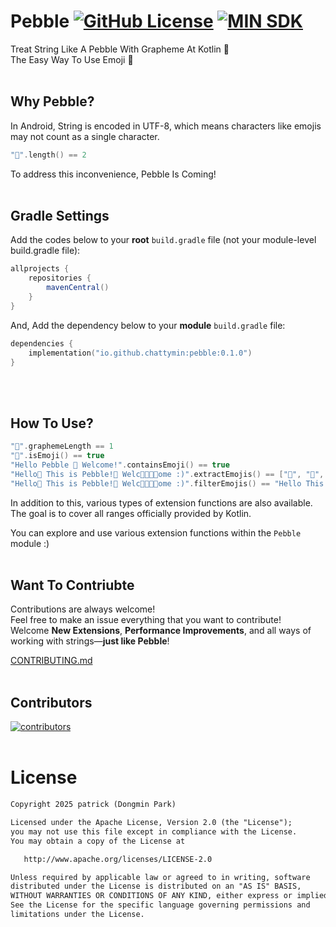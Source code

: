 # Pebble [![GitHub License](https://img.shields.io/badge/License-Apache%202.0-brightgreen.svg)](https://opensource.org/licenses/Apache-2.0) [![MIN SDK](https://img.shields.io/badge/API-21%2B-orange.svg?style=flat)]([https://opensource.org/licenses/Apache-2.0](https://android-arsenal.com/api?level=21)) 

Treat String Like A Pebble With Grapheme At Kotlin 🫧   
The Easy Way To Use Emoji 🚀
</br>
</br>

## Why Pebble?
In Android, String is encoded in UTF-8, which means characters like emojis may not count as a single character.   
```kotlin
"🚀".length() == 2
```

To address this inconvenience, Pebble Is Coming!
</br>
</br>

## Gradle Settings
Add the codes below to your **root** `build.gradle` file (not your module-level build.gradle file):
```gradle
allprojects {
    repositories {
        mavenCentral()
    }
}
```   

And, Add the dependency below to your **module** `build.gradle` file:
```kotlin
dependencies {
    implementation("io.github.chattymin:pebble:0.1.0")
}
```
</br>
</br>

## How To Use?
```kotlin
"🚀".graphemeLength == 1
"🚀".isEmoji() == true
"Hello Pebble 🚀 Welcome!".containsEmoji() == true
"Hello🚀 This is Pebble!🫧 Welc🧑‍🧑‍🧒‍🧒ome :)".extractEmojis() == ["🚀", "🫧", "🧑‍🧑‍🧒‍🧒"]
"Hello🚀 This is Pebble!🫧 Welc🧑‍🧑‍🧒‍🧒ome :)".filterEmojis() == "Hello This is Pebble! Welcome :)"
```
In addition to this, various types of extension functions are also available.   
The goal is to cover all ranges officially provided by Kotlin.

You can explore and use various extension functions within the `Pebble` module :)
</br>
</br>

## Want To Contriubte
Contributions are always welcome!   
Feel free to make an issue everything that you want to contribute!    
Welcome **New Extensions**, **Performance Improvements**, and all ways of working with strings—**just like Pebble**!

[CONTRIBUTING.md](https://github.com/chattymin/Pebble/blob/main/CONTRIBUTING.md)
</br>
</br>

## Contributors

[![contributors](https://contrib.rocks/image?repo=chattymin/pebble)](https://github.com/chattymin/pebble/contributors)
</br>
</br>

# License
```xml
Copyright 2025 patrick (Dongmin Park)

Licensed under the Apache License, Version 2.0 (the "License");
you may not use this file except in compliance with the License.
You may obtain a copy of the License at

   http://www.apache.org/licenses/LICENSE-2.0

Unless required by applicable law or agreed to in writing, software
distributed under the License is distributed on an "AS IS" BASIS,
WITHOUT WARRANTIES OR CONDITIONS OF ANY KIND, either express or implied.
See the License for the specific language governing permissions and
limitations under the License.
```
